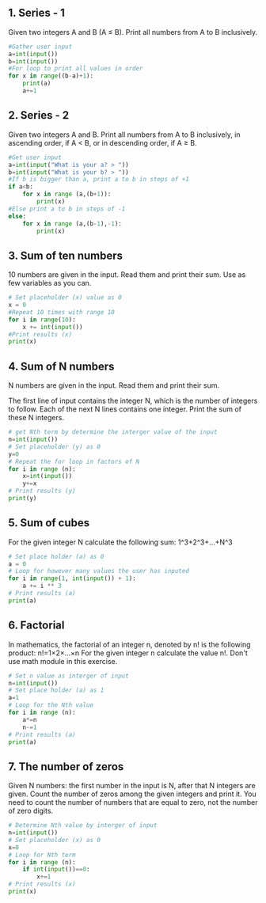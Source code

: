 ## 1. Series - 1
Given two integers A and B (A ≤ B). Print all numbers from A to B inclusively.

```.py
#Gather user input
a=int(input())
b=int(input())
#For loop to print all values in order
for x in range((b-a)+1):
    print(a)
    a+=1
```

## 2. Series - 2
Given two integers A and B. Print all numbers from A to B inclusively, in ascending order, if A < B, or in descending order, if A ≥ B.

```.py
#Get user input
a=int(input("What is your a? > "))
b=int(input("What is your b? > "))
#If b is bigger than a, print a to b in steps of +1
if a<b:
    for x in range (a,(b+1)):
        print(x)
#Else print a to b in steps of -1
else:
    for x in range (a,(b-1),-1):
        print(x)
```

## 3. Sum of ten numbers
10 numbers are given in the input. Read them and print their sum. Use as few variables as you can.

```.py
# Set placeholder (x) value as 0
x = 0
#Repeat 10 times with range 10
for i in range(10):
    x += int(input())
#Print results (x)
print(x)
```

## 4. Sum of N numbers
N numbers are given in the input. Read them and print their sum.

The first line of input contains the integer N, which is the number of integers to follow. Each of the next N lines contains one integer. Print the sum of these N integers.

```.py
# get Nth term by determine the interger value of the input
n=int(input())
# Set placeholder (y) as 0
y=0
# Repeat the for loop in factors of N
for i in range (n):
    x=int(input())
    y+=x
# Print results (y)
print(y)
```

## 5. Sum of cubes
For the given integer N calculate the following sum:
1^3+2^3+…+N^3

```.py
# Set place holder (a) as 0
a = 0
# Loop for however many values the user has inputed 
for i in range(1, int(input()) + 1):
    a += i ** 3
# Print results (a)
print(a)
```

## 6. Factorial
In mathematics, the factorial of an integer n, denoted by n! is the following product:
n!=1×2×…×n
For the given integer n calculate the value n!. Don't use math module in this exercise.

```.py
# Set n value as interger of input
n=int(input())
# Set place holder (a) as 1
a=1
# Loop for the Nth value
for i in range (n):
    a*=n
    n-=1
# Print results (a)
print(a)
```

## 7. The number of zeros
Given N numbers: the first number in the input is N, after that N integers are given. Count the number of zeros among the given integers and print it.
You need to count the number of numbers that are equal to zero, not the number of zero digits.

```.py
# Determine Nth value by interger of input
n=int(input())
# Set placeholder (x) as 0
x=0
# Loop for Nth term
for i in range (n):
    if int(input())==0:
        x+=1
# Print results (x)
print(x)
```


